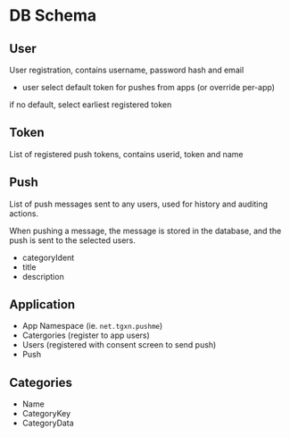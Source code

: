 # DB Schema

## User
User registration, contains username, password hash and email

- user select default token for pushes from apps (or override per-app)

if no default, select earliest registered token


## Token
List of registered push tokens, contains userid, token and name


## Push
List of push messages sent to any users, used for history and auditing actions.

When pushing a message, the message is stored in the database, and the push is sent to the selected users.

- categoryIdent
- title
- description

## Application

- App Namespace (ie. `net.tgxn.pushme`)
- Catergories (register to app users)
- Users (registered with consent screen to send push)
- Push

## Categories

- Name
- CategoryKey
- CategoryData
